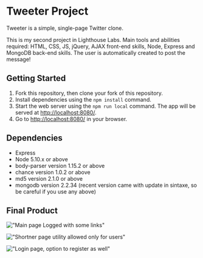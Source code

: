 # Tweeter Project

Tweeter is a simple, single-page Twitter clone.

This is my second project in Lighthouse Labs. Main tools and abilities required: HTML, CSS, JS, jQuery, AJAX front-end skills, Node, Express and MongoDB back-end skills. The user is automatically created to post the message!

## Getting Started

1. Fork this repository, then clone your fork of this repository.
2. Install dependencies using the `npm install` command.
3. Start the web server using the `npm run local` command. The app will be served at <http://localhost:8080/>.
4. Go to <http://localhost:8080/> in your browser.

## Dependencies

- Express
- Node 5.10.x or above
- body-parser version 1.15.2 or above
- chance version 1.0.2 or above
- md5 version 2.1.0 or above
- mongodb version 2.2.34 (recent version came with update in sintaxe, so be careful if you use any above)

## Final Product

!["Main page Logged with some links"]()

!["Shortner page utility allowed only for users"]()

!["Login page, option to register as well"]()
